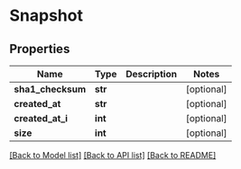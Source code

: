 # Snapshot

## Properties
Name | Type | Description | Notes
------------ | ------------- | ------------- | -------------
**sha1_checksum** | **str** |  | [optional] 
**created_at** | **str** |  | [optional] 
**created_at_i** | **int** |  | [optional] 
**size** | **int** |  | [optional] 

[[Back to Model list]](../README.md#documentation-for-models) [[Back to API list]](../README.md#documentation-for-api-endpoints) [[Back to README]](../README.md)


